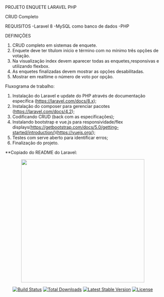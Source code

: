 PROJETO ENQUETE LARAVEL PHP

CRUD Completo

REQUISITOS
-Laravel 8
-MySQL como banco de dados
-PHP

DEFINIÇÕES
1. CRUD completo em sistemas de enquete.
2. Enquete deve ter títulom início e término com no mínimo três opções de votação.
3. Na visualização index devem aparecer todas as enquetes,responsivas e utilizando flexbox.
4. As enquetes finalizadas devem mostrar as opções desabilitadas.
5. Mostrar em realtime o número de voto por opção.

Fluxograma de trabalho:
1. Instalação do Laravel e update do PHP através de documentação específica (https://laravel.com/docs/8.x);
2. Instalação do composer para gerenciar pacotes (https://laravel.com/docs/4.2);
3. Codificando CRUD (back com as especificações);
4. Instalando bootstrap e vue.js para responsividade/flex displays(https://getbootstrap.com/docs/5.0/getting-started/introduction/)(https://vuejs.org/);
5. Testes com serve aberto para identificar erros;
6. Finalização do projeto.



**Copiado do README do Laravel:
<p align="center"><a href="https://laravel.com" target="_blank"><img src="https://raw.githubusercontent.com/laravel/art/master/logo-lockup/5%20SVG/2%20CMYK/1%20Full%20Color/laravel-logolockup-cmyk-red.svg" width="400"></a></p>

<p align="center">
<a href="https://travis-ci.org/laravel/framework"><img src="https://travis-ci.org/laravel/framework.svg" alt="Build Status"></a>
<a href="https://packagist.org/packages/laravel/framework"><img src="https://img.shields.io/packagist/dt/laravel/framework" alt="Total Downloads"></a>
<a href="https://packagist.org/packages/laravel/framework"><img src="https://img.shields.io/packagist/v/laravel/framework" alt="Latest Stable Version"></a>
<a href="https://packagist.org/packages/laravel/framework"><img src="https://img.shields.io/packagist/l/laravel/framework" alt="License"></a>
</p>
